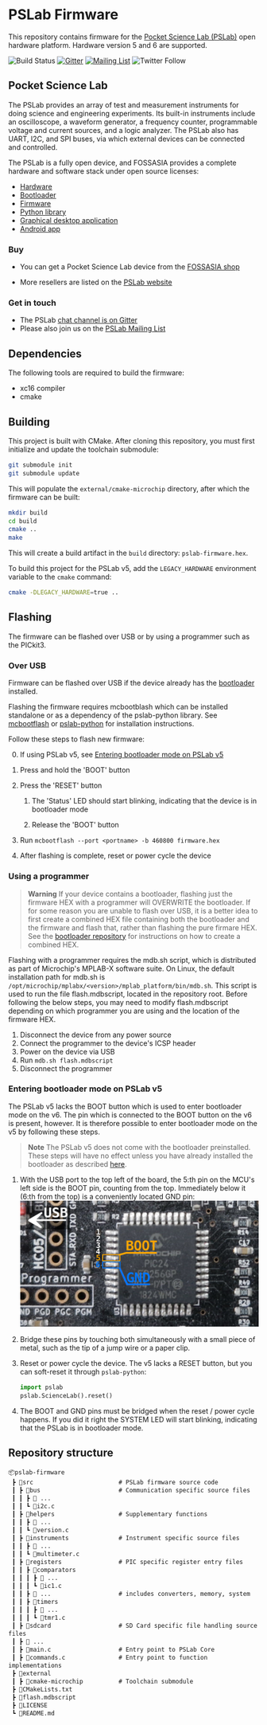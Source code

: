# PSLab Firmware

This repository contains firmware for the
[Pocket Science Lab (PSLab)](https://pslab.io) open hardware platform.
Hardware version 5 and 6 are supported.

![Build Status](https://github.com/fossasia/pslab-firmware/actions/workflows/main-builder.yml/badge.svg)
[![Gitter](https://badges.gitter.im/fossasia/pslab.svg)](https://gitter.im/fossasia/pslab?utm_source=badge&utm_medium=badge&utm_campaign=pr-badge)
[![Mailing List](https://img.shields.io/badge/Mailing%20List-FOSSASIA-blue.svg)](https://groups.google.com/forum/#!forum/pslab-fossasia)
![Twitter Follow](https://img.shields.io/twitter/follow/pslabio.svg?style=social&label=Follow&maxAge=259)

## Pocket Science Lab

The PSLab provides an array of test and measurement instruments for doing
science and engineering experiments. Its built-in instruments include an
oscilloscope, a waveform generator, a frequency counter, programmable voltage
and current sources, and a logic analyzer. The PSLab also has UART, I2C, and SPI
buses, via which external devices can be connected and controlled.

The PSLab is a fully open device, and FOSSASIA provides a complete hardware
and software stack under open source licenses:

- [Hardware](https://github.com/fossasia/pslab-hardware)
- [Bootloader](https://github.com/fossasia/pslab-bootloader)
- [Firmware](https://github.com/fossasia/pslab-firmware)
- [Python library](https://github.com/fossasia/pslab-python)
- [Graphical desktop application](https://github.com/fossasia/pslab-desktop)
- [Android app](https://github.com/fossasia/pslab-android)

### Buy

- You can get a Pocket Science Lab device from the
    [FOSSASIA shop](https://fossasia.com/)

- More resellers are listed on the [PSLab website](https://pslab.io/shop/)

### Get in touch

- The PSLab [chat channel is on Gitter](https://gitter.im/fossasia/pslab)
- Please also join us on the
  [PSLab Mailing List](https://groups.google.com/forum/#!forum/pslab-fossasia)

## Dependencies

The following tools are required to build the firmware:

- xc16 compiler
- cmake

## Building

This project is built with CMake. After cloning this repository, you must first
initialize and update the toolchain submodule:

```bash
git submodule init
git submodule update
```

This will populate the `external/cmake-microchip` directory, after which the
firmware can be built:

```bash
mkdir build
cd build
cmake ..
make
```

This will create a build artifact in the `build` directory:
`pslab-firmware.hex`.

To build this project for the PSLab v5, add the `LEGACY_HARDWARE` environment variable to the `cmake` command:

```bash
cmake -DLEGACY_HARDWARE=true ..
```

## Flashing

The firmware can be flashed over USB or by using a programmer such as the
PICkit3.

### Over USB

Firmware can be flashed over USB if the device already has the
[bootloader](https://github.com/fossasia/pslab-bootloader) installed.

Flashing the firmware requires mcbootblash which can be installed standalone
or as a dependency of the pslab-python library.
See [mcbootflash](https://github.com/bessman/mcbootflash)
or [pslab-python](https://github.com/fossasia/pslab-python) for installation
instructions.

Follow these steps to flash new firmware:

0. If using PSLab v5, see [Entering bootloader mode on PSLab v5](#entering-bootloader-mode-on-pslab-v5)

1. Press and hold the 'BOOT' button

2. Press the 'RESET' button
   1. The 'Status' LED should start blinking, indicating that the device is
      in bootloader mode

   2. Release the 'BOOT' button

3. Run `mcbootflash --port <portname> -b 460800 firmware.hex`

4. After flashing is complete, reset or power cycle the device

### Using a programmer

> **Warning**
> If your device contains a bootloader, flashing just the firmware HEX with a
> programmer will OVERWRITE the bootloader. If for some reason you are unable
> to flash over USB, it is a better idea to first create a combined HEX file
> containing both the bootloader and the firmware and flash that, rather than
> flashing the pure firmare HEX. See the
> [bootloader repository](https://github.com/fossasia/pslab-bootloader/#creating-a-combined-hex-file)
> for instructions on how to create a combined HEX.

Flashing with a programmer requires the mdb.sh script, which is distributed as
part of Microchip's MPLAB-X software suite. On Linux, the default installation
path for mdb.sh is `/opt/microchip/mplabx/<version>/mplab_platform/bin/mdb.sh`.
This script is used to run the file flash.mdbscript, located in the repository
root. Before following the below steps, you may need to modify flash.mdbscript
depending on which programmer you are using and the location of the firmware
HEX.

1. Disconnect the device from any power source
2. Connect the programmer to the device's ICSP header
3. Power on the device via USB
4. Run `mdb.sh flash.mdbscript`
5. Disconnect the programmer

### Entering bootloader mode on PSLab v5

The PSLab v5 lacks the BOOT button which is used to enter bootloader mode on
the v6. The pin which is connected to the BOOT button on the v6 is present,
however. It is therefore possible to enter bootloader mode on the v5 by
following these steps.

> **Note**
> The PSLab v5 does not come with the bootloader preinstalled. These steps
> will have no effect unless you have already installed the bootloader as
> described [here](https://github.com/fossasia/pslab-bootloader#flashing).

1. With the USB port to the top left of the board, the 5:th pin on the MCU's
   left side is the BOOT pin, counting from the top. Immediately below it
   (6:th from the top) is a conveniently located GND pin:
   ![How to enter bootloader on PSLab v5](docs/images/bootloader_v5.png)

2. Bridge these pins by touching both simultaneously with a small piece of
   metal, such as the tip of a jump wire or a paper clip.

3. Reset or power cycle the device. The v5 lacks a RESET button, but you can
   soft-reset it through `pslab-python`:

   ```python
   import pslab
   pslab.ScienceLab().reset()
   ```

4. The BOOT and GND pins must be bridged when the reset / power cycle happens.
   If you did it right the SYSTEM LED will start blinking, indicating that the
   PSLab is in bootloader mode.

## Repository structure

```shell
📦pslab-firmware
 ┣ 📂src                        # PSLab firmware source code
 ┃ ┣ 📂bus                      # Communication specific source files
 ┃ ┃ ┣ 📜 ...
 ┃ ┃ ┗ 📜i2c.c
 ┃ ┣ 📂helpers                  # Supplementary functions
 ┃ ┃ ┣ 📜 ...
 ┃ ┃ ┗ 📜version.c
 ┃ ┣ 📂instruments              # Instrument specific source files
 ┃ ┃ ┣ 📜 ...
 ┃ ┃ ┗ 📜multimeter.c
 ┃ ┣ 📂registers                # PIC specific register entry files
 ┃ ┃ ┣ 📂comparators
 ┃ ┃ ┃ ┣ 📜 ...
 ┃ ┃ ┃ ┗ 📜ic1.c
 ┃ ┃ ┣ 📂 ...                   # includes converters, memory, system
 ┃ ┃ ┣ 📂timers
 ┃ ┃ ┃ ┣ 📜 ...
 ┃ ┃ ┃ ┗ 📜tmr1.c
 ┃ ┣ 📂sdcard                   # SD Card specific file handling source files
 ┃ ┣ 📜 ...
 ┃ ┣ 📜main.c                   # Entry point to PSLab Core
 ┃ ┣ 📜commands.c               # Entry point to function implementations
 ┣ 📂external
 ┃ ┣ 📂cmake-microchip          # Toolchain submodule
 ┣ 📜CMakeLists.txt
 ┣ 📜flash.mdbscript
 ┣ 📜LICENSE
 ┗ 📜README.md
```

